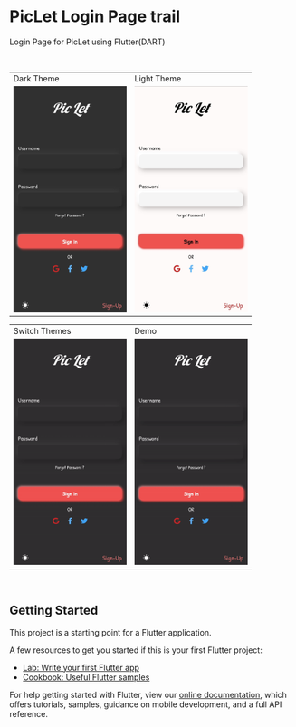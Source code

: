 # PicLet Login Page trail

Login Page for PicLet using Flutter(DART)

<br>

<table>
  <tr>
    <td>Dark Theme</td>
    <td>Light Theme</td>
  </tr>
  <tr>
    <td><img src="https://github.com/AdityaKanikdaley/FlutterPractice/blob/main/piclet_login/images_git/dark_pic.jpg" width="200" height="400" /></td>
    <td><img src="https://github.com/AdityaKanikdaley/FlutterPractice/blob/main/piclet_login/images_git/white_pic.jpg" width="200" height="400" /></td>
  </tr>
</table>


<table>
  <tr>
    <td>Switch Themes</td>
    <td>Demo</td>
  </tr>
  <tr>
    <td><img src="https://github.com/AdityaKanikdaley/FlutterPractice/blob/main/piclet_login/images_git/switchTheme.gif" width="200" height="400" /></td>
    <td><img src="https://github.com/AdityaKanikdaley/FlutterPractice/blob/main/piclet_login/images_git/demoVideo.gif" width="200" height="400" /></td>
  </tr>
</table>
      
<br>

## Getting Started

This project is a starting point for a Flutter application.

A few resources to get you started if this is your first Flutter project:

- [Lab: Write your first Flutter app](https://flutter.dev/docs/get-started/codelab)
- [Cookbook: Useful Flutter samples](https://flutter.dev/docs/cookbook)

For help getting started with Flutter, view our
[online documentation](https://flutter.dev/docs), which offers tutorials,
samples, guidance on mobile development, and a full API reference.

